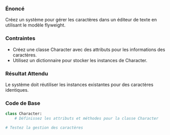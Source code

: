 ### Énoncé

Créez un système pour gérer les caractères dans un éditeur de texte en utilisant le modèle flyweight.

### Contraintes

- Créez une classe Character avec des attributs pour les informations des caractères.
- Utilisez un dictionnaire pour stocker les instances de Character.

### Résultat Attendu

Le système doit réutiliser les instances existantes pour des caractères identiques.

### Code de Base

```python
class Character:
    # Définissez les attributs et méthodes pour la classe Character

# Testez la gestion des caractères
```